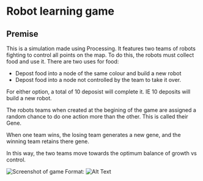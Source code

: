 # Robot learning game
## Premise

This is a simulation made using Processing. It features two teams of robots fighting to control all points on the map.
To do this, the robots must collect food and use it. There are two uses for food:
- Depost food into a node of the same colour and build a new robot
- Depost food into a node not controlled by the team to take it over.

For either option, a total of 10 deposist will complete it. IE 10 deposits will build a new robot. 

The robots teams when created at the begining of the game are assigned a random chance to do one action more than the other. This is called their Gene. 

When one team wins, the losing team generates a new gene, and the winning team retains there gene.

In this way, the two teams move towards the optimum balance of growth vs control.

![Screenshot of game](./robot.png)
Format: ![Alt Text](url)
